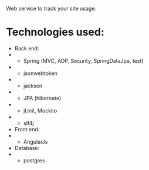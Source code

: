 Web service to track your site usage.

# Technologies used: #
* Back end:
* * Spring (MVC, AOP, Security, SpringDataJpa, test)
* * jsonwebtoken
* * jackson
* * JPA (hibernate)
* * jUnit, Mockito
* * slf4j
* Front end:
* * AngularJs
* Database:
* * postgres